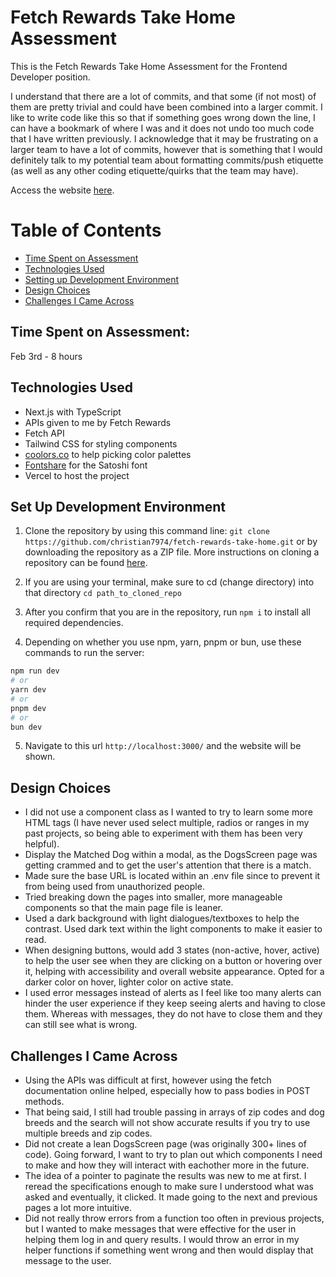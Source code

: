 # Fetch Rewards Take Home Assessment
This is the Fetch Rewards Take Home Assessment for the Frontend Developer position. 

I understand that there are a lot of commits, and that some (if not most) of them are pretty trivial and could have been combined into a larger commit. I like to write code like this so that if something goes wrong down the line, I can have a bookmark of where I was and it does not undo too much code that I have written previously. I acknowledge that it may be frustrating on a larger team to have a lot of commits, however that is something that I would definitely talk to my potential team about formatting commits/push etiquette (as well as any other coding etiquette/quirks that the team may have). 

Access the website [here](https://fetch-rewards-take-home-eight.vercel.app).

# Table of Contents
- [Time Spent on Assessment](#time-spent-on-assessment)
- [Technologies Used](#technologies-used)
- [Setting up Development Environment](#set-up-development-environment)
- [Design Choices](#design-choices)
- [Challenges I Came Across](#challenges-i-came-across)

## Time Spent on Assessment:
Feb 3rd - 8 hours

## Technologies Used
- Next.js with TypeScript
- APIs given to me by Fetch Rewards
- Fetch API
- Tailwind CSS for styling components
- [coolors.co](https://coolors.co/) to help picking color palettes
- [Fontshare](https://www.fontshare.com/fonts/satoshi) for the Satoshi font
- Vercel to host the project

## Set Up Development Environment

1. Clone the repository by using this command line:
```git clone https://github.com/christian7974/fetch-rewards-take-home.git```
or by downloading the repository as a ZIP file. More instructions on cloning a repository can be found [here](https://docs.github.com/en/repositories/creating-and-managing-repositories/cloning-a-repository).

2. If you are using your terminal, make sure to cd (change directory) into that directory
```cd path_to_cloned_repo```

3. After you confirm that you are in the repository, run ```npm i``` to install all required dependencies.

4. Depending on whether you use npm, yarn, pnpm or bun, use these commands to run the server:
```bash
npm run dev
# or
yarn dev
# or
pnpm dev
# or
bun dev
```

5. Navigate to this url
```http://localhost:3000/```
and the website will be shown.

## Design Choices
- I did not use a component class as I wanted to try to learn some more HTML tags (I have never used select multiple, radios or ranges in my past projects, so being able to experiment with them has been very helpful).
- Display the Matched Dog within a modal, as the DogsScreen page was getting crammed and to get the user's attention that there is a match.
- Made sure the base URL is located within an .env file since to prevent it from being used from unauthorized people.
- Tried breaking down the pages into smaller, more manageable components so that the main page file is leaner.
- Used a dark background with light dialogues/textboxes to help the contrast. Used dark text within the light components to make it easier to read.
- When designing buttons, would add 3 states (non-active, hover, active) to help the user see when they are clicking on a button or hovering over it, helping with accessibility and overall website appearance. Opted for a darker color on hover, lighter color on active state.
- I used error messages instead of alerts as I feel like too many alerts can hinder the user experience if they keep seeing alerts and having to close them. Whereas with messages, they do not have to close them and they can still see what is wrong.

## Challenges I Came Across
- Using the APIs was difficult at first, however using the fetch documentation online helped, especially how to pass bodies in POST methods.
- That being said, I still had trouble passing in arrays of zip codes and dog breeds and the search will not show accurate results if you try to use multiple breeds and zip codes.
- Did not create a lean DogsScreen page (was originally 300+ lines of code). Going forward, I want to try to plan out which components I need to make and how they will interact with eachother more in the future.
- The idea of a pointer to paginate the results was new to me at first. I reread the specifications enough to make sure I understood what was asked and eventually, it clicked. It made going to the next and previous pages a lot more intuitive.
- Did not really throw errors from a function too often in previous projects, but I wanted to make messages that were effective for the user in helping them log in and query results. I would throw an error in my helper functions if something went wrong and then would display that message to the user.
